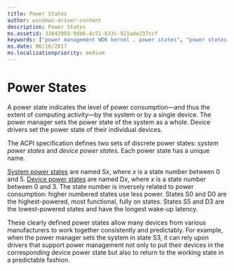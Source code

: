 ```yaml
---
title: Power States
author: windows-driver-content
description: Power States
ms.assetid: 33043903-9db6-4c51-b33c-921ade237ccf
keywords: ["power management WDK kernel , power states", "power states WDK kernel", "states WDK power management", "system power states WDK kernel", "device power states WDK kernel", "power consumption levels WDK kernel", "consumption levels WDK power management", "computing activity WDK power management", "physical device objects WDK power management", "PDOs WDK power management", "functional device objects WDK power management", "FDOs WDK power management", "filter DOs WDK power management"]
ms.date: 06/16/2017
ms.localizationpriority: medium
---
```


# Power States





A power state indicates the level of power consumption—and thus the extent of computing activity—by the system or by a single device. The power manager sets the power state of the system as a whole. Device drivers set the power state of their individual devices.

The ACPI specification defines two sets of discrete power states: *system power states* and *device power states*. Each power state has a unique name.

[System power states](system-power-states.md) are named S*x*, where *x* is a state number between 0 and 5. [Device power states](device-power-states.md) are named D*x*, where *x* is a state number between 0 and 3. The state number is inversely related to power consumption: higher numbered states use less power. States S0 and D0 are the highest-powered, most functional, fully on states. States S5 and D3 are the lowest-powered states and have the longest wake-up latency.

These clearly defined power states allow many devices from various manufacturers to work together consistently and predictably. For example, when the power manager sets the system in state S3, it can rely upon drivers that support power management not only to put their devices in the corresponding device power state but also to return to the working state in a predictable fashion.

 

 





